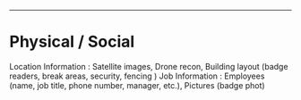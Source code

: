 
---
# Physical / Social

Location Information : Satellite images, Drone recon, Building layout (badge readers, break areas, security, fencing )
Job Information : Employees (name, job title, phone number, manager, etc.), Pictures (badge phot)
